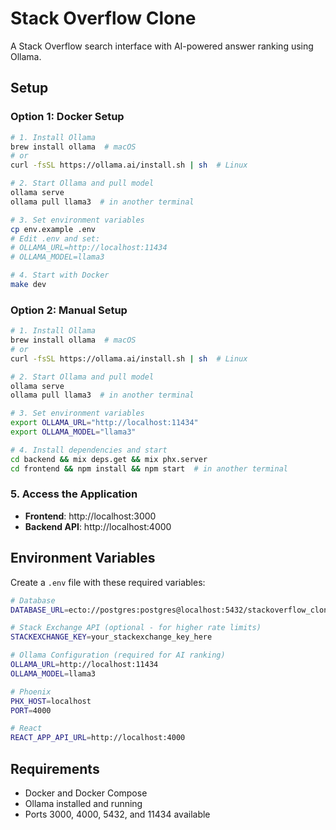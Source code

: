 # Stack Overflow Clone

A Stack Overflow search interface with AI-powered answer ranking using Ollama.

## Setup

### Option 1: Docker Setup

```bash
# 1. Install Ollama
brew install ollama  # macOS
# or
curl -fsSL https://ollama.ai/install.sh | sh  # Linux

# 2. Start Ollama and pull model
ollama serve
ollama pull llama3  # in another terminal

# 3. Set environment variables
cp env.example .env
# Edit .env and set:
# OLLAMA_URL=http://localhost:11434
# OLLAMA_MODEL=llama3

# 4. Start with Docker
make dev
```

### Option 2: Manual Setup

```bash
# 1. Install Ollama
brew install ollama  # macOS
# or
curl -fsSL https://ollama.ai/install.sh | sh  # Linux

# 2. Start Ollama and pull model
ollama serve
ollama pull llama3  # in another terminal

# 3. Set environment variables
export OLLAMA_URL="http://localhost:11434"
export OLLAMA_MODEL="llama3"

# 4. Install dependencies and start
cd backend && mix deps.get && mix phx.server
cd frontend && npm install && npm start  # in another terminal
```

### 5. Access the Application

- **Frontend**: http://localhost:3000
- **Backend API**: http://localhost:4000

## Environment Variables

Create a `.env` file with these required variables:

```bash
# Database
DATABASE_URL=ecto://postgres:postgres@localhost:5432/stackoverflow_clone_dev

# Stack Exchange API (optional - for higher rate limits)
STACKEXCHANGE_KEY=your_stackexchange_key_here

# Ollama Configuration (required for AI ranking)
OLLAMA_URL=http://localhost:11434
OLLAMA_MODEL=llama3

# Phoenix
PHX_HOST=localhost
PORT=4000

# React
REACT_APP_API_URL=http://localhost:4000
```

## Requirements

- Docker and Docker Compose
- Ollama installed and running
- Ports 3000, 4000, 5432, and 11434 available